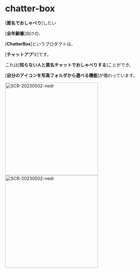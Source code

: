 # chatter-box
[**匿名でおしゃべり**]したい

[**全年齢層**]向けの、

[**ChatterBox**]というプロダクトは、

[**チャットアプリ**]です。

これは[**知らない人と匿名チャットでおしゃべりする**]ことができ、

[**自分のアイコンを写真フォルダから選べる機能**]が備わっています。

<img width="300" alt="SCR-20230502-nedr" src="https://github.com/Nagumo-7960/chatter-box/assets/69156255/86a33ec2-d1b9-4746-b13f-556e0e94c672">
<img width="300" alt="SCR-20230502-nedr" src="https://github.com/Nagumo-7960/chatter-box/assets/69156255/1c9cddd0-f8ac-4463-90e6-91c6272f33aa">
